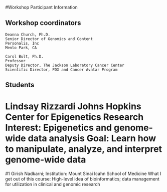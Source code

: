#Workshop Participant Information

## Workshop coordinators

	Deanna Church, Ph.D.
	Senior Director of Genomics and Content
	Personalis, Inc
	Menlo Park, CA

	Carol Bult, Ph.D.
	Professor
	Deputy Director, The Jackson Laboratory Cancer Center
	Scientific Director, PDX and Cancer Avatar Program

## Students

Lindsay Rizzardi Johns Hopkins Center for Epigenetics
Research Interest: Epigenetics and genome-wide data analysis
Goal: Learn how to manipulate, analyze, and interpret genome-wide data 
=======
#1 Girish Nadkarni; Institution: Mount Sinai Icahn School of Medicine 
What I get out of this course: High-level idea of bioinformatics; data management for utilization in clinical and genomic research 


